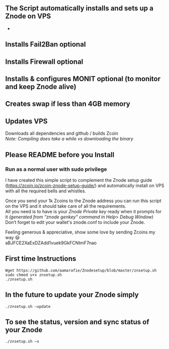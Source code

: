 ## **The Script automatically installs and sets up a Znode on VPS**

-
Installs Fail2Ban optional
-
Installs Firewall optional
-
Installs & configures MONIT optional (to monitor and keep Znode alive)
-
Creates swap if less than 4GB memory
-
Updates VPS
-
Downloads all dependencies and github / builds Zcoin<br/>
_Note: Compiling does take a while vs downloading the binary_


## **Please README before you Install**
### **Run as a normal user with sudo privilege**

I have created this simple script to complement the Znode setup guide (https://zcoin.io/zcoin-znode-setup-guide/) and automatically install on VPS<br/>
with all the required bells and whistles. <br/>

Once you send your 1k Zcoins to the Znode address you can run this script on the VPS and it should take care of all the requirements.<br/>
All you need is to have is your _Znode Private key_ ready when it prompts for it *(generated from “znode genkey“ command in Help> Debug Window)*<br/>
Don’t forget to edit your wallet's znode.conf to include your Znode.


Feeling generous & appreciative, show some love by sending Zcoins my way :smiley:<br/>
aBJFCE2XaExDZAdd1vuek9GkFCNtmF7nao


## **First time Instructions**
```
Wget https://github.com/aamarafie/Znodesetup/blob/master/znsetup.sh
sudo chmod u+x znsetup.sh
./znsetup.sh
```
## **In the future to update your Znode simply**
```
./znsetup.sh –update
```

## **To see the status, version and sync status of your Znode**
```
./znsetup.sh –s
```
